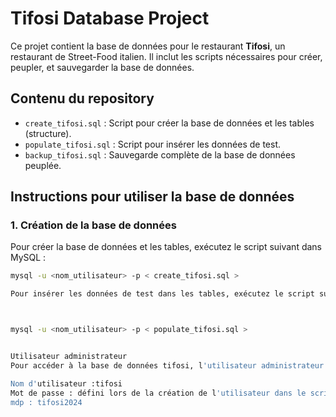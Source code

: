 # Tifosi Database Project

Ce projet contient la base de données pour le restaurant **Tifosi**, un restaurant de Street-Food italien. Il inclut les scripts nécessaires pour créer, peupler, et sauvegarder la base de données.

## Contenu du repository

- `create_tifosi.sql` : Script pour créer la base de données et les tables (structure).
- `populate_tifosi.sql` : Script pour insérer les données de test.
- `backup_tifosi.sql` : Sauvegarde complète de la base de données peuplée.

## Instructions pour utiliser la base de données

### 1. Création de la base de données
Pour créer la base de données et les tables, exécutez le script suivant dans MySQL :
```bash
mysql -u <nom_utilisateur> -p < create_tifosi.sql >

Pour insérer les données de test dans les tables, exécutez le script suivant :



mysql -u <nom_utilisateur> -p < populate_tifosi.sql >


Utilisateur administrateur
Pour accéder à la base de données tifosi, l'utilisateur administrateur suivant est configuré :

Nom d'utilisateur :tifosi
Mot de passe : défini lors de la création de l'utilisateur dans le script create_tifosi.sql.
mdp : tifosi2024
